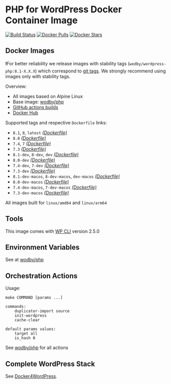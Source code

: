# PHP for WordPress Docker Container Image

[![Build Status](https://github.com/wodby/wordpress-php/workflows/Build%20docker%20image/badge.svg)](https://github.com/wodby/wordpress-php/actions)
[![Docker Pulls](https://img.shields.io/docker/pulls/wodby/wordpress-php.svg)](https://hub.docker.com/r/wodby/wordpress-php)
[![Docker Stars](https://img.shields.io/docker/stars/wodby/wordpress-php.svg)](https://hub.docker.com/r/wodby/wordpress-php)

## Docker Images

❗For better reliability we release images with stability tags (`wodby/wordpress-php:8.1-X.X.X`) which correspond to [git tags](https://github.com/wodby/wordpress-php/releases). We strongly recommend using images only with stability tags. 

Overview:

- All images based on Alpine Linux
- Base image: [wodby/php](https://github.com/wodby/php)
- [GitHub actions builds](https://github.com/wodby/wordpress-php/actions) 
- [Docker Hub](https://hub.docker.com/r/wodby/wordpress-php)

[_(Dockerfile)_]: https://github.com/wodby/wordpress-php/tree/master/Dockerfile

Supported tags and respective `Dockerfile` links:

- `8.1`, `8`, `latest` [_(Dockerfile)_]
- `8.0` [_(Dockerfile)_]
- `7.4`, `7` [_(Dockerfile)_]
- `7.3` [_(Dockerfile)_]
- `8.1-dev`, `8-dev`, `dev` [_(Dockerfile)_]
- `8.0-dev` [_(Dockerfile)_]
- `7.4-dev`, `7-dev` [_(Dockerfile)_]
- `7.3-dev` [_(Dockerfile)_]
- `8.1-dev-macos`, `8-dev-macos`, `dev-macos` [_(Dockerfile)_]
- `8.0-dev-macos` [_(Dockerfile)_]
- `7.4-dev-macos`, `7-dev-macos` [_(Dockerfile)_]
- `7.3-dev-macos` [_(Dockerfile)_]

All images built for `linux/amd64` and `linux/arm64`

## Tools

This image comes with [WP CLI](https://github.com/wp-cli/wp-cli) version 2.5.0

## Environment Variables

See at [wodby/php](https://github.com/wodby/php)

## Orchestration Actions

Usage:
```
make COMMAND [params ...]
 
commands:
    duplicator-import source
    init-wordpress   
    cache-clear
    
default params values:
    target all
    is_hash 0 
```

See [wodby/php](https://github.com/wodby/php) for all actions

## Complete WordPress Stack

See [Docker4WordPress](https://github.com/wodby/docker4wordpress).
